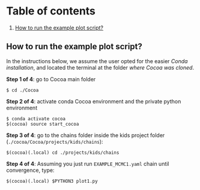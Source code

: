 # Table of contents
1. [How to run the example plot script?](#overview)

## How to run the example plot script? <a name="overview"></a>

In the instructions below, we assume the user opted for the easier *Conda installation*, and located the terminal at the folder *where Cocoa was cloned*.

**Step 1 of 4**: go to Cocoa main folder
    
    $ cd ./Cocoa
    
**Step 2 of 4**: activate conda Cocoa environment and the private python environment

    $ conda activate cocoa
    $(cocoa) source start_cocoa

**Step 3 of 4**: go to the chains folder inside the kids project folder (`./cocoa/Cocoa/projects/kids/chains`):

    $(cocoa)(.local) cd ./projects/kids/chains

**Step 4 of 4**: Assuming you just run `EXAMPLE_MCMC1.yaml` chain until convergence, type:

    $(cocoa)(.local) $PYTHON3 plot1.py